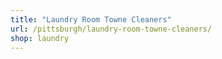 ```yaml
---
title: "Laundry Room Towne Cleaners"
url: /pittsburgh/laundry-room-towne-cleaners/
shop: laundry
---
```


